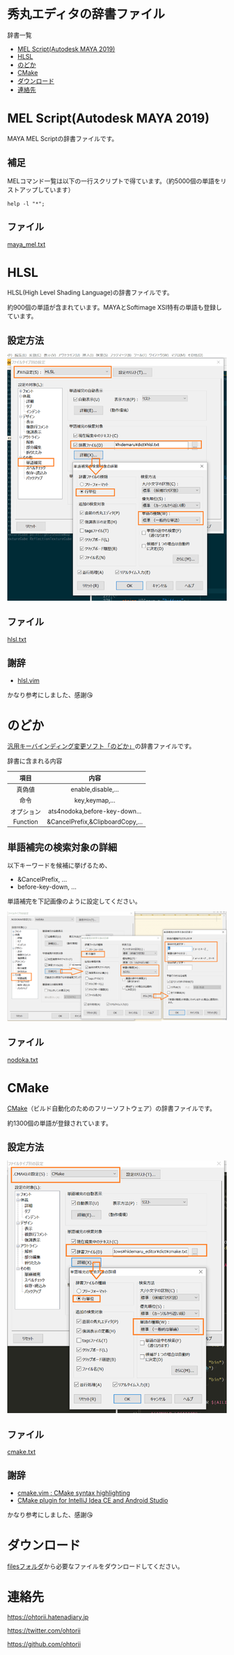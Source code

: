 # 秀丸エディタの辞書ファイル

辞書一覧
- [MEL Script(Autodesk MAYA 2019)](#mel-scriptautodesk-maya-2019)
- [HLSL](#hlsl)
- [のどか](#のどか)
- [CMake](#cmake)
- [ダウンロード](#ダウンロード)
- [連絡先](#連絡先)


# MEL Script(Autodesk MAYA 2019)

MAYA MEL Scriptの辞書ファイルです。

## 補足

MELコマンド一覧は以下の一行スクリプトで得ています。（約5000個の単語をリストアップしています）

	help -l "*";

## ファイル

[maya_mel.txt](files/maya_mel.txt)

# HLSL

HLSL(High Level Shading Language)の辞書ファイルです。

約900個の単語が含まれています。MAYAとSoftimage XSI特有の単語も登録しています。

## 設定方法
![HLSL設定](images/hlsl.png "HLSL設定")

## ファイル

[hlsl.txt](files/hlsl.txt)

## 謝辞
- [hlsl.vim](https://github.com/beyondmarc/hlsl.vim)

かなり参考にしました、感謝😘

# のどか

[汎用キーバインディング変更ソフト「のどか」](https://appletllc.com/web/nodoka.htm)の辞書ファイルです。

辞書に含まれる内容

|項目|内容|
|:--:|:--:|
|真偽値|enable,disable,...|
|命令|key,keymap,...|
|オプション|ats4nodoka,before-key-down...|
|Function|&CancelPrefix,&ClipboardCopy,...|

## 単語補完の検索対象の詳細

以下キーワードを候補に挙げるため、

- &CancelPrefix, ...
- before-key-down, ...

単語補完を下記画像のように設定してください。

![nodoka設定](images/nodoka_1.png "nodoka設定")

## ファイル

[nodoka.txt](files/nodoka.txt)

# CMake

[CMake](https://cmake.org/)（ビルド自動化のためのフリーソフトウェア）の辞書ファイルです。

約1300個の単語が登録されています。

## 設定方法
![cmake設定](images/cmake.png "cmake設定")

## ファイル

[cmake.txt](files/cmake.txt)


## 謝辞
- [cmake.vim : CMake syntax highlighting ](https://www.vim.org/scripts/script.php?script_id=600)
- [CMake plugin for IntelliJ Idea CE and Android Studio](https://github.com/ArtsiomCh/CMake)

かなり参考にしました、感謝😘

# ダウンロード

[filesフォルダ](files)から必要なファイルをダウンロードしてください。


# 連絡先

<https://ohtorii.hatenadiary.jp>

<https://twitter.com/ohtorii>

<https://github.com/ohtorii>
